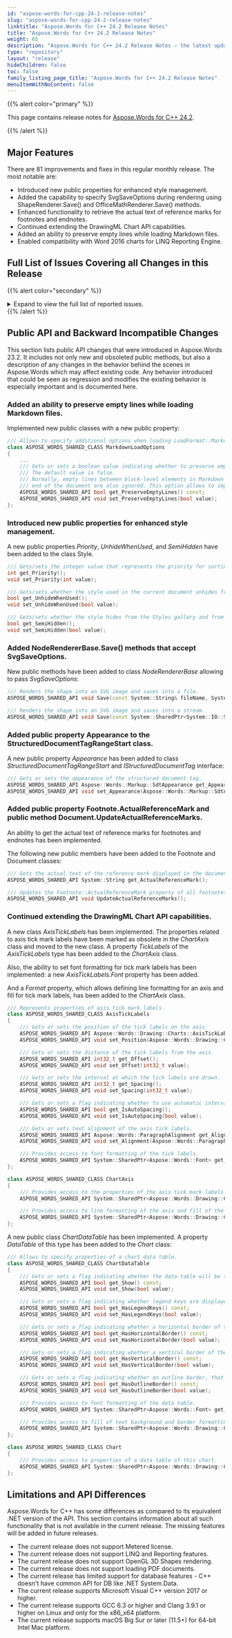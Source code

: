 ```yaml
---
id: "aspose-words-for-cpp-24-2-release-notes"
slug: "aspose-words-for-cpp-24-2-release-notes"
linktitle: "Aspose.Words for C++ 24.2 Release Notes"
title: "Aspose.Words for C++ 24.2 Release Notes"
weight: 65
description: "Aspose.Words for C++ 24.2 Release Notes – the latest updates and fixes."
type: "repository"
layout: "release"
hideChildren: false
toc: false
family_listing_page_title: "Aspose.Words for C++ 24.2 Release Notes"
menuItemWithNoContent: false
---
```


{{% alert color="primary" %}}

This page contains release notes for [Aspose.Words for C++ 24.2](https://www.nuget.org/packages/Aspose.Words.Cpp/24.2.0).

{{% /alert %}}

## Major Features

There are 81 improvements and fixes in this regular monthly release. The most notable are:

- Introduced new public properties for enhanced style management.
- Added the capability to specify SvgSaveOptions during rendering using ShapeRenderer.Save() and OfficeMathRenderer.Save() methods.
- Enhanced functionality to retrieve the actual text of reference marks for footnotes and endnotes.
- Continued extending the DrawingML Chart API capabilities.
- Added an ability to preserve empty lines while loading Markdown files.
- Enabled compatibility with Word 2016 charts for LINQ Reporting Engine.

## Full List of Issues Covering all Changes in this Release

{{% alert color="secondary" %}}
<details><summary>Expand to view the full list of reported  issues.</summary>

1. Disable links in ToC when exporting to HTML
2. Preserving Document Structure Post Content Control Removal
3. Provide an ability to get/set styles priority
4. Provide an ability to show/hide styles
5. Support working with treemap and sunburst charts for LINQ Reporting Engine
6. Allow passing SvgSaveOptions into ShapeRenderer.Save and OfficeMathRenderer.Save methods
7. Font Control in Bar Chart
8. StructuredDocumentTagRangeStart class Appearance property
9. Errors with dates of 1900 year in charts
10. Without explicitly specifying 'LoadFormat.Markdown', Aspose.Words cannot determine the MD format in the user's MD file
11. Text is lost after converting RTF to HTML
12. Aspose.Words produces a invalid DOCX document
13. Remove implicit call of Document.UpdateActualReferenceMarks from Footnote.ActualReferenceMark
14. Equations are cut off when saving to PDF
15. Table formatting is broken after open/save DOCX file
16. Importing SVG file into document results with shifted head arrow
17. Formatting missing for the custom bullet point(s)
18. Make refactoring of MOBI/AZW3 import/export
19. Href and target attributes of hyperlink is changed after inserting to document and saving to HTML
20. FieldHyperlink.ScreenTip returns truncated value
21. ArgumentException is thrown upon comparing document
22. Vertical position of text in cell is wrong
23. Table layout is changed after rendering
24. Chinese text is improperly distributed after rendering
25. FileCorruptedException is thrown upon loading DOC document
26. Formatting of the document is broken after PDF to DOCX conversion
27. DOCX to MD: Text after image is not indented
28. Line break is added at the end of block level SDT
29. System.Drawing.Image throws exceptions after using it in ImageData.SetImage
30. Aspose.Words.FileCorruptedException is thrown while importing DOC
31. FileCorruptedException while loading DOC
32. FileCorruptedException is thrown upon loading DOC document
33. Plain SDT is incorrectly inserted during comparison
34. DOCX Content not Displayed on the Same Page in HTML FIXED Format
35. DOCX to HtmlFixed conversion issue with shape (image) position
36. Some content pushed to previous page in HTML_FIXED
37. A line pushed to next page in PDF
38. Line break not respected in PDF
39. Content is pushed to the beginning of next line in PDF
40. Comments content is marked as a revision after comparing document
41. Stamp misplaced in Html Fixed
42. Overlapped content and reduced number of pages when saving to PDF
43. NullReferenceException is thrown when using ToString method on a cell with nested table and PreserveTableLayout option
44. Content of first page spans across two pages during ODT to DOCX conversion
45. Heading style formatting is lost after open/save document
46. Spacing before semicolon is less then expected
47. DOCX to MD: Multi-line remarks issue
48. DOCX to MD: Examples block not converted correctly
49. DOCX to MD: Indentations not working correctly
50. ArgumentOutOfRangeException is thrown upon updating page layout in Linux
51. Hidden content becomes visible in output PDF
52. The combination of a comma and nine spaces is used as line break in MathFormula
53. Page number is incorrect after rendering document
54. Add resilience by ignoring Spaces at start/end of each Row during Markdown Table import
55. Proxy error(ArgumentOutOfRangeException) occurs upon converting OfficeMath to html string in linux
56. Table formatting is broken after open/save DOC file
57. Characters overlap in Chinese text
58. Links don't work in AZW3/MOBI documents generated with HtmlVersion.Html5
59. LINQ Reporting Engine - Unexpected image resizing while inserting HTML
60. Position of page numbers in TOC is shifted after rendering
61. Images are scaled down even if HtmlSaveOptions.ScaleImageToShapeSize is set to false
62. The "Slash" should be used as LineBreak in Math formula
63. Empty lines are lost after importing MD document
64. Text misaligned in uppercase roman styled list when is aligned to Left
65. Number of Pages reduced during rendering DOCX to PDF
66. Content moves to next pages in PDF
67. Extra whitespaces are added to merge field value after formatting number
68. Forward text is not inserted after executing mail merge
69. DOCX to HTML: Single page converted to multiple pages
70. Memory leak upon creating document.
71. Table Border Lost for Inline Component
72. Nested content controls CXP is not updating
73. DOCX to PDF: Chinese characters not rendered correctly
74. JPEG image is loaded as TXT document by Aspose.Words
75. DOCX to PDF conversion issue with row height
76. Number format is incorrect when "fr-BE" culture is used.
77. DOC to PCL: Saving using MemoryStream incorrectly rendered
78. System.InvalidCastException occurs during comparing Word documents
79. Consider adding an option to preserve empty paragraphs upon exporting to MD
80. Formatting of document is incorrect after PDF to DOCX conversion
81. Pdf2Word.PdfImageBuilder throws IndexOutOfRangeException

</details>
{{% /alert %}}

## Public API and Backward Incompatible Changes

This section lists public API changes that were introduced in Aspose.Words 23.2. It includes not only new and obsoleted public methods, but also a description of any changes in the behavior behind the scenes in Aspose.Words which may affect existing code. Any behavior introduced that could be seen as regression and modifies the existing behavior is especially important and is documented here.

### Added an ability to preserve empty lines while loading Markdown files.

Implemented new public classes with a new public property:
```cpp
/// Allows to specify additional options when loading LoadFormat::Markdown document into a Document object.
class ASPOSE_WORDS_SHARED_CLASS MarkdownLoadOptions
{
    ...
    /// Gets or sets a boolean value indicating whether to preserve empty lines while loading a LoadFormat::Markdown document.
    /// The default value is false.
    /// Normally, empty lines between block-level elements in Markdown are ignored. Empty lines at the beginning and
    /// end of the document are also ignored. This option allows to import such empty lines.
    ASPOSE_WORDS_SHARED_API bool get_PreserveEmptyLines() const;
    ASPOSE_WORDS_SHARED_API void set_PreserveEmptyLines(bool value);
};
```

### Introduced new public properties for enhanced style management.

A new public properties *Priority*, *UnhideWhenUsed*, and *SemiHidden* have been added to the class Style.
```cpp
/// Gets/sets the integer value that represents the priority for sorting the styles in the Styles task pane.
int get_Priority();
void set_Priority(int value);

/// Gets/sets whether the style used in the current document unhides from the Styles gallery and from the Styles task pane.
bool get_UnhideWhenUsed();
void set_UnhideWhenUsed(bool value);

/// Gets/sets whether the style hides from the Styles gallery and from the Styles task pane.
bool get_SemiHidden();
void set_SemiHidden(bool value);
```

### Added NodeRendererBase.Save() methods that accept SvgSaveOptions.

New public methods have been added to class *NodeRendererBase* allowing to pass *SvgSaveOptions*:
```cpp
/// Renders the shape into an SVG image and saves into a file.
ASPOSE_WORDS_SHARED_API void Save(const System::String& fileName, System::SharedPtr<Aspose::Words::Saving::SvgSaveOptions> saveOptions);

/// Renders the shape into an SVG image and saves into a stream.
ASPOSE_WORDS_SHARED_API void Save(const System::SharedPtr<System::IO::Stream>& stream, System::SharedPtr<Aspose::Words::Saving::SvgSaveOptions> saveOptions);
```

### Added public property Appearance to the StructuredDocumentTagRangeStart class.

A new public property *Appearance* has been added to class *StructuredDocumentTagRangeStart* and *IStructuredDocumentTag* interface:
```cpp
/// Gets or sets the appearance of the structured document tag.
ASPOSE_WORDS_SHARED_API Aspose::Words::Markup::SdtAppearance get_Appearance() override;
ASPOSE_WORDS_SHARED_API void set_Appearance(Aspose::Words::Markup::SdtAppearance value) override;
```

### Added public property Footnote.ActualReferenceMark and public method Document.UpdateActualReferenceMarks.

An ability to get the actual text of reference marks for footnotes and endnotes has been implemented.

The following new public members have been added to the Footnote and Document classes:
```cpp
/// Gets the actual text of the reference mark displayed in the document for this footnote.
ASPOSE_WORDS_SHARED_API System::String get_ActualReferenceMark();

/// Updates the Footnote::ActualReferenceMark property of all footnotes and endnotes in the document.
ASPOSE_WORDS_SHARED_API void UpdateActualReferenceMarks();
```

### Continued extending the DrawingML Chart API capabilities.

A new class *AxisTickLabels* has been implemented. The properties related to axis tick mark labels have been marked as obsolete in the *ChartAxis* class and moved to the new class. A property *TickLabels* of the *AxisTickLabels* type has been added to the *ChartAxis* class.

Also, the ability to set font formatting for tick mark labels has been implemented: a new *AxisTickLabels.Font* property has been added.

And a *Format* property, which allows defining line formatting for an axis and fill for tick mark labels, has been added to the *ChartAxis* class.
```cpp
/// Represents properties of axis tick mark labels.
class ASPOSE_WORDS_SHARED_CLASS AxisTickLabels
{
    /// Gets or sets the position of the tick labels on the axis.
    ASPOSE_WORDS_SHARED_API Aspose::Words::Drawing::Charts::AxisTickLabelPosition get_Position();
    ASPOSE_WORDS_SHARED_API void set_Position(Aspose::Words::Drawing::Charts::AxisTickLabelPosition value);

    /// Gets or sets the distance of the tick labels from the axis.
    ASPOSE_WORDS_SHARED_API int32_t get_Offset();
    ASPOSE_WORDS_SHARED_API void set_Offset(int32_t value);

    /// Gets or sets the interval at which the tick labels are drawn.
    ASPOSE_WORDS_SHARED_API int32_t get_Spacing();
    ASPOSE_WORDS_SHARED_API void set_Spacing(int32_t value);

    /// Gets or sets a flag indicating whether to use automatic interval for drawing the tick labels.
    ASPOSE_WORDS_SHARED_API bool get_IsAutoSpacing();
    ASPOSE_WORDS_SHARED_API void set_IsAutoSpacing(bool value);

    /// Gets or sets text alignment of the axis tick labels.
    ASPOSE_WORDS_SHARED_API Aspose::Words::ParagraphAlignment get_Alignment();
    ASPOSE_WORDS_SHARED_API void set_Alignment(Aspose::Words::ParagraphAlignment value);

    /// Provides access to font formatting of the tick labels.
    ASPOSE_WORDS_SHARED_API System::SharedPtr<Aspose::Words::Font> get_Font();
};

class ASPOSE_WORDS_SHARED_CLASS ChartAxis
{
    /// Provides access to the properties of the axis tick mark labels.
    ASPOSE_WORDS_SHARED_API System::SharedPtr<Aspose::Words::Drawing::Charts::AxisTickLabels> get_TickLabels();

    /// Provides access to line formatting of the axis and fill of the tick labels.
    ASPOSE_WORDS_SHARED_API System::SharedPtr<Aspose::Words::Drawing::Charts::ChartFormat> get_Format();
};
```

A new public class *ChartDataTable* has been implemented. A property *DataTable* of this type has been added to the *Chart* class:
```cpp
/// Allows to specify properties of a chart data table.
class ASPOSE_WORDS_SHARED_CLASS ChartDataTable
{
    /// Gets or sets a flag indicating whether the data table will be shown for the chart.
    ASPOSE_WORDS_SHARED_API bool get_Show() const;
    ASPOSE_WORDS_SHARED_API void set_Show(bool value);

    /// Gets or sets a flag indicating whether legend keys are displayed in the data table.
    ASPOSE_WORDS_SHARED_API bool get_HasLegendKeys() const;
    ASPOSE_WORDS_SHARED_API void set_HasLegendKeys(bool value);

    /// Gets or sets a flag indicating whether a horizontal border of the data table is displayed.
    ASPOSE_WORDS_SHARED_API bool get_HasHorizontalBorder() const;
    ASPOSE_WORDS_SHARED_API void set_HasHorizontalBorder(bool value);

    /// Gets or sets a flag indicating whether a vertical border of the data table is displayed.
    ASPOSE_WORDS_SHARED_API bool get_HasVerticalBorder() const;
    ASPOSE_WORDS_SHARED_API void set_HasVerticalBorder(bool value);

    /// Gets or sets a flag indicating whether an outline border, that is, a border around series and category names, is displayed.
    ASPOSE_WORDS_SHARED_API bool get_HasOutlineBorder() const;
    ASPOSE_WORDS_SHARED_API void set_HasOutlineBorder(bool value);

    /// Provides access to font formatting of the data table.
    ASPOSE_WORDS_SHARED_API System::SharedPtr<Aspose::Words::Font> get_Font();

    /// Provides access to fill of text background and border formatting of the data table.
    ASPOSE_WORDS_SHARED_API System::SharedPtr<Aspose::Words::Drawing::Charts::ChartFormat> get_Format();
};

class ASPOSE_WORDS_SHARED_CLASS Chart
{
    /// Provides access to properties of a data table of this chart.
    ASPOSE_WORDS_SHARED_API System::SharedPtr<Aspose::Words::Drawing::Charts::ChartDataTable> get_DataTable();
};
```

## Limitations and API Differences

Aspose.Words for C++ has some differences as compared to its equivalent .NET version of the API. This section contains information about all such functionality that is not available in the current release. The missing features will be added in future releases.

- The current release does not support Metered license.
- The current release does not support LINQ and Reporting features.
- The current release does not support OpenGL 3D Shapes rendering.
- The current release does not support loading PDF documents.
- The current release has limited support for database features - C++ doesn't have common API for DB like .NET System.Data.
- The current release supports Microsoft Visual C++ version 2017 or higher.
- The current release supports GCC 6.3 or higher and Clang 3.9.1 or higher on Linux and only for the x86_x64 platform.
- The current release supports macOS Big Sur or later (11.5+) for 64-bit Intel Mac platform.
